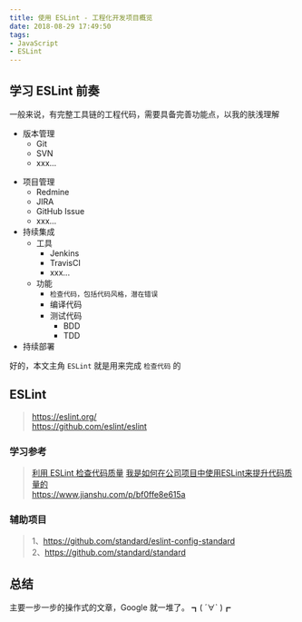 ```yaml
---
title: 使用 ESLint - 工程化开发项目概览  
date: 2018-08-29 17:49:50
tags:
- JavaScript
- ESLint
---
```


## 学习 ESLint 前奏  
一般来说，有完整工具链的工程代码，需要具备完善功能点，以我的肤浅理解 
- 版本管理
    - Git
    - SVN 
    - xxx...
<!-- more --> 
    
- 项目管理
    - Redmine 
    - JIRA
    - GitHub Issue 
    - xxx...
- 持续集成
    - 工具
        - Jenkins
        - TravisCI
        - xxx...
    - 功能
        - `检查代码，包括代码风格，潜在错误`
        - 编译代码
        - 测试代码
            - BDD
            - TDD
- 持续部署 

好的，本文主角 `ESLint` 就是用来完成 `检查代码` 的   
 
## ESLint 

> https://eslint.org/  
> https://github.com/eslint/eslint

### 学习参考
> [利用 ESLint 检查代码质量](https://morning.work/page/maintainable-nodejs/getting-started-with-eslint.html) 
> [我是如何在公司项目中使用ESLint来提升代码质量的](https://juejin.im/post/5ad367695188255c9323bb30)   
> https://www.jianshu.com/p/bf0ffe8e615a

### 辅助项目
> 1、https://github.com/standard/eslint-config-standard  
> 2、https://github.com/standard/standard

## 总结

主要一步一步的操作式的文章，Google 就一堆了。 ┓( ´∀` )┏


